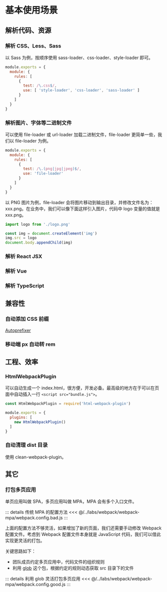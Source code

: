 # 基本使用场景

## 解析代码、资源
### 解析 CSS、Less、Sass
以 Sass 为例，按顺序使用 sass-loader、css-loader、style-loader 即可。

```javascript
module.exports = {
  module: {
    rules: [
      {
        test: /\.css$/,
        use: [ 'style-loader', 'css-loader', 'sass-loader' ]
      }
    ]
  }
}
```

### 解析图片、字体等二进制文件
可以使用 file-loader 或 url-loader 加载二进制文件，file-loader 更简单一些，我们以 file-loader 为例。

```javascript
module.exports = {
  module: {
    rules: [
      {
        test: /\.(png|jpg|jpeg)$/,
        use: 'file-loader'
      }
    ]
  }
}
```

以 PNG 图片为例，file-loader 会将图片移动到输出目录，并修改文件名为：xxx.png。在业务中，我们可以像下面这样引入图片，代码中 logo 变量的值就是 xxx.png。
```javascript
import logo from './logo.png'

const img = document.createElement('img')
img.src = logo
document.body.appendChild(img)
```

### 解析 React JSX

### 解析 Vue

### 解析 TypeScript

## 兼容性
### 自动添加 CSS 前缀
[Autoprefixer](https://www.npmjs.com/package/autoprefixer) 

### 移动端 px 自动转 rem

## 工程、效率
### HtmlWebpackPlugin
可以自动生成一个 index.html，很方便，开发必备。最高级的地方在于可以在页面中自动插入一行 `<script src="bundle.js">`。

```javascript
const HtmlWebpackPlugin = require('html-webpack-plugin')

module.exports = {
  plugins: [
    new HtmlWebpackPlugin()
  ]
}
```

### 自动清理 dist 目录
使用 clean-webpack-plugin。

## 其它
### 打包多页应用
单页应用叫做 SPA，多页应用叫做 MPA，MPA 会有多个入口文件。

::: details 传统 MPA 的配置方法
<<< @/../labs/webpack/webpack-mpa/webpack.config.bad.js
:::

上面的配置方法不够灵活，如果增加了新的页面，我们还需要手动修改 Webpack 配置文件。考虑到 Webpack 配置文件本身就是 JavaScript 代码，我们可以借此实现更灵活的打包。

关键思路如下：
- 团队成员约定多页应用中，代码文件的组织规则
- 利用 [glob](https://www.npmjs.com/package/glob) 这个包，根据约定的规则动态获取 src 目录下的文件

::: details 利用 glob 灵活打包多页应用
<<< @/../labs/webpack/webpack-mpa/webpack.config.good.js
:::
